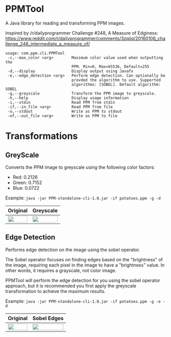 # PPMTool
A Java library for reading and transforming PPM images.

Inspired by /r/dailyprogrammer Challenge #248, A Measure of Edginess: https://www.reddit.com/r/dailyprogrammer/comments/3zqiiq/20160106_challenge_248_intermediate_a_measure_of/

```
usage: com.ppm.cli.PPMTool
 -c,--max_color <arg>        Maximum color value used when outputting the
                             PPM. Min=0, Max=65536, Default=255
 -d,--display                Display output using Javafx
 -e,--edge_detection <arg>   Perform edge detection. Can optionally be
                             provded the algorithm to use. Supported
                             algorithms: [SOBEL]. Default algorithm: SOBEL
 -g,--greyscale              Transform the PPM image to greyscale.
 -h,--help                   Display usage information
 -i,--stdin                  Read PPM from stdin
 -if,--in_file <arg>         Read PPM from file
 -o,--stdout                 Write as PPM to stdout
 -of,--out_file <arg>        Write as PPM to file
```

# Transformations

## GreyScale

Converts the PPM image to greyscale using the following color factors:

* Red: 0.2126
* Green: 0.7152
* Blue: 0.0722

Example:
```java -jar PPM-standalone-cli-1.0.jar -if potatoes.ppm -g -d```

Original | Greyscale
--- | ---
| <img src="examples/greyscale/lulu_orig.png" width="100%" height="100%" /> | <img src="examples/greyscale/lulu_greyscale.png" width="100%" height="100%" /> |

## Edge Detection

Performs edge detection on the image using the sobel operator.
>
The Sobel operator focuses on finding edges based on the "brightness" of the image, requiring each pixel in the image to have a "brightness" value. In other words, it requires a grayscale, not color image.
>
PPMTool will perform the edge detection for you using the sobel operator approach, but it is recommended you first apply the greyscale transformation to achieve the maximum results.

Example:
```java -jar PPM-standalone-cli-1.0.jar -if potatoes.ppm -g -e -d```

Original | Sobel Edges
--- | ---
| <img src="examples/sobel/machine_orig.png" width="100%" height="100%" /> | <img src="examples/sobel/machine_sobel.png" width="100%" height="100%" /> |
